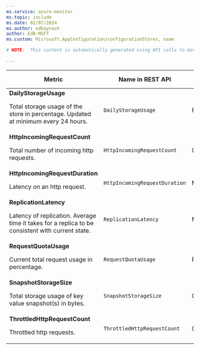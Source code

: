 ```yaml
---
ms.service: azure-monitor
ms.topic: include
ms.date: 02/07/2024
ms.author: edbaynash
author: EdB-MSFT
ms.custom: Microsoft.AppConfiguration/configurationStores, naam

# NOTE:  This content is automatically generated using API calls to Azure. Any edits made on these files will be overwritten in the next run of the script. 
 
---
```


  
  
|Metric|Name in REST API|Unit|Aggregation|Dimensions|Time Grains|DS Export|
|---|---|---|---|---|---|---|
|**DailyStorageUsage**<p><p>Total storage usage of the store in percentage. Updated at minimum every 24 hours. |`DailyStorageUsage` |Percent |Minimum, Maximum |\<none\>|PT1M |Yes|
|**HttpIncomingRequestCount**<p><p>Total number of incoming http requests. |`HttpIncomingRequestCount` |Count |Total |`StatusCode`, `Authentication`, `Endpoint`|PT1M |Yes|
|**HttpIncomingRequestDuration**<p><p>Latency on an http request. |`HttpIncomingRequestDuration` |Milliseconds |Average |`StatusCode`, `Authentication`, `Endpoint`|PT1M |Yes|
|**ReplicationLatency**<p><p>Latency of replication. Average time it takes for a replica to be consistent with current state. |`ReplicationLatency` |Milliseconds |Average |`Endpoint`|PT1M |Yes|
|**RequestQuotaUsage**<p><p>Current total request usage in percentage. |`RequestQuotaUsage` |Percent |Minimum, Maximum |`Endpoint`, `OperationType`|PT1M |Yes|
|**SnapshotStorageSize**<p><p>Total storage usage of key value snapshot(s) in bytes. |`SnapshotStorageSize` |Count |Minimum, Maximum |\<none\>|PT1M |Yes|
|**ThrottledHttpRequestCount**<p><p>Throttled http requests. |`ThrottledHttpRequestCount` |Count |Total |`Endpoint`|PT1M |Yes|